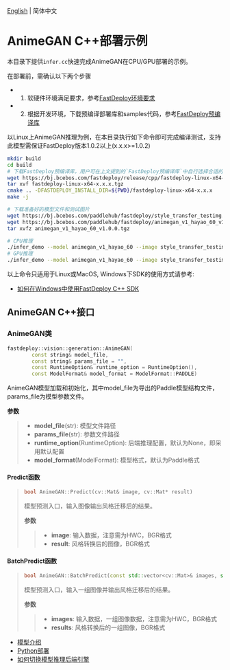 [English](README.md) | 简体中文
# AnimeGAN C++部署示例

本目录下提供`infer.cc`快速完成AnimeGAN在CPU/GPU部署的示例。

在部署前，需确认以下两个步骤

- 1. 软硬件环境满足要求，参考[FastDeploy环境要求](../../../../../docs/cn/build_and_install/download_prebuilt_libraries.md)  
- 2. 根据开发环境，下载预编译部署库和samples代码，参考[FastDeploy预编译库](../../../../../docs/cn/build_and_install/download_prebuilt_libraries.md)

以Linux上AnimeGAN推理为例，在本目录执行如下命令即可完成编译测试，支持此模型需保证FastDeploy版本1.0.2以上(x.x.x>=1.0.2)

```bash
mkdir build
cd build
# 下载FastDeploy预编译库，用户可在上文提到的`FastDeploy预编译库`中自行选择合适的版本使用
wget https://bj.bcebos.com/fastdeploy/release/cpp/fastdeploy-linux-x64-x.x.x.tgz
tar xvf fastdeploy-linux-x64-x.x.x.tgz
cmake .. -DFASTDEPLOY_INSTALL_DIR=${PWD}/fastdeploy-linux-x64-x.x.x
make -j

# 下载准备好的模型文件和测试图片
wget https://bj.bcebos.com/paddlehub/fastdeploy/style_transfer_testimg.jpg
wget https://bj.bcebos.com/paddlehub/fastdeploy/animegan_v1_hayao_60_v1.0.0.tgz
tar xvfz animegan_v1_hayao_60_v1.0.0.tgz

# CPU推理
./infer_demo --model animegan_v1_hayao_60 --image style_transfer_testimg.jpg  --device cpu
# GPU推理
./infer_demo --model animegan_v1_hayao_60 --image style_transfer_testimg.jpg  --device gpu
```

以上命令只适用于Linux或MacOS, Windows下SDK的使用方式请参考:  
- [如何在Windows中使用FastDeploy C++ SDK](../../../../../docs/cn/faq/use_sdk_on_windows.md)

## AnimeGAN C++接口

### AnimeGAN类

```c++
fastdeploy::vision::generation::AnimeGAN(
        const string& model_file,
        const string& params_file = "",
        const RuntimeOption& runtime_option = RuntimeOption(),
        const ModelFormat& model_format = ModelFormat::PADDLE)
```

AnimeGAN模型加载和初始化，其中model_file为导出的Paddle模型结构文件，params_file为模型参数文件。

**参数**

> * **model_file**(str): 模型文件路径
> * **params_file**(str): 参数文件路径
> * **runtime_option**(RuntimeOption): 后端推理配置，默认为None，即采用默认配置
> * **model_format**(ModelFormat): 模型格式，默认为Paddle格式

#### Predict函数

> ```c++
> bool AnimeGAN::Predict(cv::Mat& image, cv::Mat* result)
> ```
>
> 模型预测入口，输入图像输出风格迁移后的结果。
>
> **参数**
>
> > * **image**: 输入数据，注意需为HWC，BGR格式
> > * **result**: 风格转换后的图像，BGR格式

#### BatchPredict函数

> ```c++
> bool AnimeGAN::BatchPredict(const std::vector<cv::Mat>& images, std::vector<cv::Mat>* results);
> ```
>
> 模型预测入口，输入一组图像并输出风格迁移后的结果。
>
> **参数**
>
> > * **images**: 输入数据，一组图像数据，注意需为HWC，BGR格式
> > * **results**: 风格转换后的一组图像，BGR格式

- [模型介绍](../../)
- [Python部署](../python)
- [如何切换模型推理后端引擎](../../../../../docs/cn/faq/how_to_change_backend.md)
